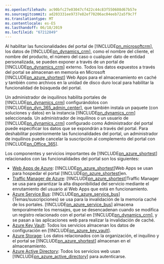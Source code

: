 ```yaml
---
ms.openlocfilehash: ac90bfc27e03047cf422c44c83f550608d67b57e
ms.sourcegitcommit: ad203331ee9737e82ef70206ac04eeb72a5f9c7f
ms.translationtype: MT
ms.contentlocale: es-ES
ms.lasthandoff: 06/18/2019
ms.locfileid: "67212849"
---
```

Al habilitar las funcionalidades del portal de [!INCLUDE[pn_microsoftcrm](pn-microsoftcrm.md)], los datos de [!INCLUDE[pn_dynamics_crm](pn-dynamics-crm.md)], como el nombre del cliente, el nombre del producto, el número del caso o cualquier dato de entidad personalizada, se pueden exponer a través de un portal de [!INCLUDE[pn_dynamics_crm](pn-dynamics-crm.md)] externo. Todos los datos expuestos a través del portal se almacenan en memoria en Microsoft [!INCLUDE[pn_azure_shortest](pn-azure-shortest.md)] Web Apps para el almacenamiento en caché y también como archivos en la unidad de disco duro local para habilitar la funcionalidad de búsqueda del portal.

Un administrador de inquilinos habilita portales de [!INCLUDE[pn_dynamics_crm](pn-dynamics-crm.md)] configurándolos con [!INCLUDE[pn_dyn_365_admin_center](../includes/pn-dyn-365-admin-center.md)], que también instala un paquete (con soluciones y datos) en la instancia [!INCLUDE[pn_dynamics_crm](pn-dynamics-crm.md)] seleccionada. Un administrador de inquilinos o un usuario de [!INCLUDE[pn_dynamics_crm](pn-dynamics-crm.md)] configurado como Administrador del portal puede especificar los datos que se expondrán a través del portal. Para deshabilitar posteriormente las funcionalidades del portal, un administrador de inquilinos puede cancelar la suscripción al complemento del portal con [!INCLUDE[pn_Office_365](pn-office-365.md)].

Los componentes y servicios importantes de [!INCLUDE[pn_azure_shortest](pn-azure-shortest.md)] relacionados con las funcionalidades del portal son los siguientes:
- [Web Apps de Azure](https://azure.microsoft.com/services/app-service/web/): [!INCLUDE[pn_azure_shortest](pn-azure-shortest.md)]Web Apps se usan para hospedar el portal [!INCLUDE[pn_azure_shortest](pn-azure-shortest.md)]en.
- [Traffic Manager de Azure](https://azure.microsoft.com/services/traffic-manager/): [!INCLUDE[pn_azure_shortest](pn-azure-shortest.md)]Traffic Manager se usa para garantizar la alta disponibilidad del servicio mediante el enrutamiento del usuario al Web Apps que está en funcionamiento. 
- [Azure Service Bus](https://azure.microsoft.com/services/service-bus/): [!INCLUDE[pn_azure_service_bus](pn-azure-service-bus.md)](Temas/suscripciones) se usa para la invalidación de la memoria caché de los portales. [!INCLUDE[pn_azure_service_bus](pn-azure-service-bus.md)] almacena temporalmente los mensajes, que se desencadenan cuando se modifica un registro relacionado con el portal en [!INCLUDE[pn_dynamics_crm](pn-dynamics-crm.md)], y se pasan a las aplicaciones web para realizar la invalidación de caché. 
- [Azure Key Vault](https://azure.microsoft.com/services/key-vault/): Todos los servicios almacenan los datos de configuración en [!INCLUDE[pn_azure_key_vault](pn_azure_key_vault.md)].
- [Azure Storage](https://azure.microsoft.com/services/storage/): Los datos relacionados con la organización, el inquilino y el portal se [!INCLUDE[pn_azure_shortest](pn-azure-shortest.md)] almacenan en el almacenamiento.
- [Azure Active Directory](https://azure.microsoft.com/services/active-directory/): Todos los servicios web usan [!INCLUDE[pn_azure_active_directory](pn-azure-active-directory.md)] para autenticarse.
